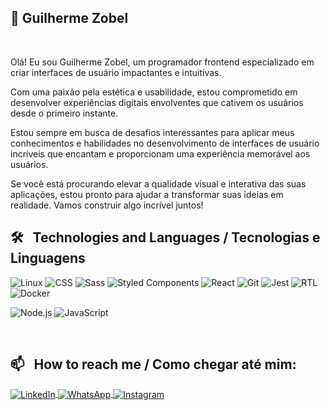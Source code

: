 ## 👋 Guilherme Zobel

<br>

Olá! Eu sou Guilherme Zobel, um programador frontend especializado em criar interfaces de usuário impactantes e intuitivas.

Com uma paixão pela estética e usabilidade, estou comprometido em desenvolver experiências digitais envolventes que cativem os usuários desde o primeiro instante.

Estou sempre em busca de desafios interessantes para aplicar meus conhecimentos e habilidades no desenvolvimento de interfaces de usuário incríveis que encantam e proporcionam uma experiência memorável aos usuários.

Se você está procurando elevar a qualidade visual e interativa das suas aplicações, estou pronto para ajudar a transformar suas ideias em realidade. Vamos construir algo incrível juntos!


## 🛠 &nbsp; Technologies and Languages / Tecnologias e Linguagens

![Linux](https://img.shields.io/badge/-Linux-05122A?style=flat&logo=Linux&logoColor=1572B6)
![CSS](https://img.shields.io/badge/-CSS-05122A?style=flat&logo=CSS3&logoColor=1572B6)
![Sass](https://img.shields.io/badge/-Sass-05122A?style=flat&logo=Sass)
![Styled Components](https://img.shields.io/badge/-Styled%20Components-05122A?style=flat&logo=Styled-components)
![React](https://img.shields.io/badge/-React-05122A?style=flat&logo=React)
![Git](https://img.shields.io/badge/-Git-05122A?style=flat&logo=Git)
![Jest](https://img.shields.io/badge/-Jest-05122A?style=flat&logo=Jest)
![RTL](https://img.shields.io/badge/-RTL-05122A?style=flat&logo=RTL&logoColor=1572B6)
![Docker](https://img.shields.io/badge/-Docker-05122A?style=flat&logo=Docker)

![Node.js](https://img.shields.io/badge/-Node.js-05122A?style=flat&logo=Node.js)
![JavaScript](https://img.shields.io/badge/-JavaScript-05122A?style=flat&logo=JavaScript)

<br>

## 📫 &nbsp; How to reach me / Como chegar até mim:

<div style="display: inline_block">
  <a href="https://linkedin.com/in/guilherme-zobel" target="_blank">
    <img align="center" src="https://img.shields.io/badge/-guilherme%20zobel-05122A?style=flat&logo=LinkedIn" alt="LinkedIn" />
  </a>
  <a href="https://wa.me/5551998054321" target="_blank">
    <img align="center" src="https://img.shields.io/badge/-WhatsApp-05122A?style=flat&logo=WhatsApp" alt="WhatsApp" />
  </a>
  <a href="https://www.instagram.com/guilherme.zobel/" target="_blank">
    <img align="center" src="https://img.shields.io/badge/-guilherme.zobel-05122A?style=flat&logo=Instagram" alt="Instagram" />
  </a>
</div>
